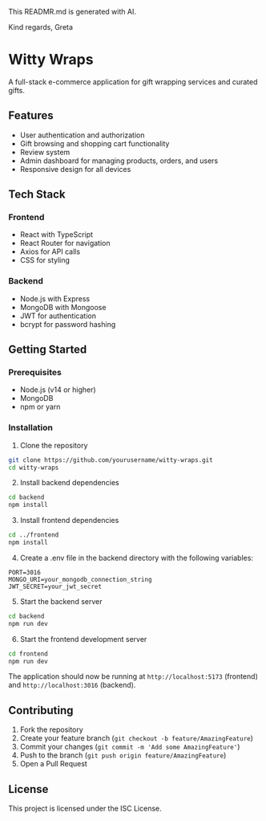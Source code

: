 This READMR.md is generated with AI.

Kind regards, Greta

# Witty Wraps

A full-stack e-commerce application for gift wrapping services and curated gifts.

## Features

- User authentication and authorization
- Gift browsing and shopping cart functionality
- Review system
- Admin dashboard for managing products, orders, and users
- Responsive design for all devices

## Tech Stack

### Frontend

- React with TypeScript
- React Router for navigation
- Axios for API calls
- CSS for styling

### Backend

- Node.js with Express
- MongoDB with Mongoose
- JWT for authentication
- bcrypt for password hashing

## Getting Started

### Prerequisites

- Node.js (v14 or higher)
- MongoDB
- npm or yarn

### Installation

1. Clone the repository

```bash
git clone https://github.com/yourusername/witty-wraps.git
cd witty-wraps
```

2. Install backend dependencies

```bash
cd backend
npm install
```

3. Install frontend dependencies

```bash
cd ../frontend
npm install
```

4. Create a .env file in the backend directory with the following variables:

```
PORT=3016
MONGO_URI=your_mongodb_connection_string
JWT_SECRET=your_jwt_secret
```

5. Start the backend server

```bash
cd backend
npm run dev
```

6. Start the frontend development server

```bash
cd frontend
npm run dev
```

The application should now be running at `http://localhost:5173` (frontend) and `http://localhost:3016` (backend).

## Contributing

1. Fork the repository
2. Create your feature branch (`git checkout -b feature/AmazingFeature`)
3. Commit your changes (`git commit -m 'Add some AmazingFeature'`)
4. Push to the branch (`git push origin feature/AmazingFeature`)
5. Open a Pull Request

## License

This project is licensed under the ISC License.
